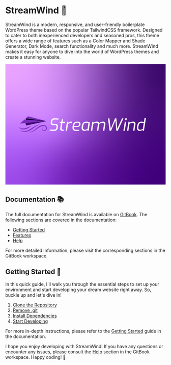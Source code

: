 # StreamWind 💨

StreamWind is a modern, responsive, and user-friendly boilerplate WordPress theme based on the popular TailwindCSS framework. Designed to cater to both inexperienced developers and seasoned pros, this theme offers a wide range of features such as a Color Mapper and Shade Generator, Dark Mode, search functionality and much more. StreamWind makes it easy for anyone to dive into the world of WordPress themes and create a stunning website.

![Header Image](screenshot.png)

## Documentation 📚

The full documentation for StreamWind is available on [GitBook](https://nikolailehbrink.gitbook.io/streamwind). The following sections are covered in the documentation:

- [Getting Started](https://nikolailehbrink.gitbook.io/streamwind/getting-started)
- [Features](https://nikolailehbrink.gitbook.io/streamwind/features)
- [Help](https://nikolailehbrink.gitbook.io/streamwind/help)

For more detailed information, please visit the corresponding sections in the GitBook workspace.

## Getting Started 🚀

In this quick guide, I'll walk you through the essential steps to set up your environment and start developing your dream website right away. So, buckle up and let's dive in!

1. [Clone the Repository](https://nikolailehbrink.gitbook.io/streamwind/getting-started/step-1-clone-repository)
2. [Remove .git](https://nikolailehbrink.gitbook.io/streamwind/getting-started/step-2-remove-.git)
3. [Install Dependencies](https://nikolailehbrink.gitbook.io/streamwind/getting-started/step-3-install-dependencies)
4. [Start Developing](https://nikolailehbrink.gitbook.io/streamwind/getting-started/step-4-start-developing)

For more in-depth instructions, please refer to the [Getting Started](https://nikolailehbrink.gitbook.io/streamwind/getting-started) guide in the documentation.

I hope you enjoy developing with StreamWind! If you have any questions or encounter any issues, please consult the [Help](https://nikolailehbrink.gitbook.io/streamwind/help) section in the GitBook workspace. Happy coding! 🎉
